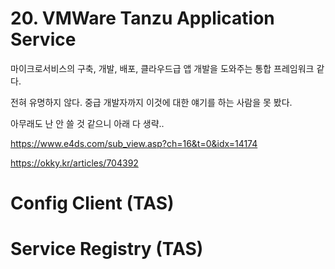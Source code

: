 

# 20. VMWare Tanzu Application Service

마이크로서비스의 구축, 개발, 배포, 클라우드급 앱 개발을 도와주는 통합 프레임워크 같다.

전혀 유명하지 않다. 중급 개발자까지 이것에 대한 얘기를 하는 사람을 못 봤다.

아무래도 난 안 쓸 것 같으니 아래 다 생략..

https://www.e4ds.com/sub_view.asp?ch=16&t=0&idx=14174

https://okky.kr/articles/704392

# Config Client (TAS)

# Service Registry (TAS)
